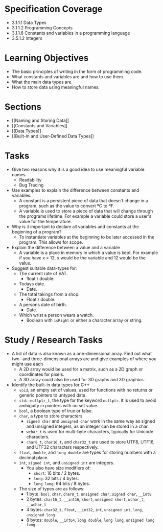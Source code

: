 # Specification Coverage
- 3.1.1.1 Data Types
- 3.1.1.2 Programming Concepts
- 3.1.1.6 Constants and variables in a programming language
- 3.5.1.2 Integers

# Learning Objectives
- The basic principles of writing in the form of programming code.
- What constants and variables are and how to use them.
- What the main data types are.
- How to store data using meaningful names.

# Sections
- [[Naming and Storing Data]]
- [[Constants and Variables]]
- [[Data Types]]
- [[Built-In and User-Defined Data Types]]

# Tasks
- Give two reasons why it is a good idea to use meaningful variable names.
	- Readability
	- Bug Tracing
- Use examples to explain the difference between constants and variables.
	- A constant is a persistent piece of data that doesn't change in a program, such as the value to convert ºC to ºF.
	- A variable is used to store a piece of data that will change through the programs lifetime. For example a variable could store a user's value for the temperature.
- Why is it important to declare all variables and constants at the beginning of a program?
	- To instantiate variables at the beginning to be later accessed in the program. This allows for scope.
- Explain the difference between a value and a variable
	- A variable is a place in memory in which a value is kept. For example if you have x = 12, x would be the variable and 12 would be the value.
- Suggest suitable data-types for:
	- The current rate of VAT.
		- float / double.
	- Todays date.
		- Date.
	- The total takings from a shop.
		- Float / double.
	- A persons date of birth.
		- Date.
	- Which wrist a person wears a watch.
		- Boolean with `isRight` or either a character array or string.

# Study / Research Tasks
- A list of data is also known as a one-dimensional array. Find out what two- and three-dimensional arrays are and give examples of where you might use each
	- A 2D array would be used for a matrix, such as a 2D graph or coordinates for pixels.
	- A 3D array could also be used for 3D graphs and 3D graphics.
- Identify the built-in data types for C++
	- `void`, an empty set of values, used for functions with no returns or generic pointers to untyped data.
	- `std::nullptr_t`, the type for the keyword `nullptr`. It is used to avoid ambiguity in pointers with no set value.
	- `bool`, a boolean type of true or false.
	- `char`, a type to store characters.
		- `signed char` and `unsigned char` work in the same way as signed and unsigned integers, as an integer can be stored in a char.
		- `wchar_t` is used for multi-byte characters, typically for Unicode characters.
		- `char8_t`, `char16_t`, and `char32_t` are used to store UTF8, UTF16, and UTF32 characters respectively.
	- `float`, `double`, and `long double` are types for storing numbers with a decimal place.
	- `int`, `signed int`, and `unsigned int` are integers.
		- You also have size modifiers of:
			- `short`: 16 bits / 2 bytes.
			- `long`: 32 bits / 4 bytes.
			- `long long`: 64 bits / 8 bytes.
	- The size of types are as follows:
		- 1 byte: `bool`, `char`, `char8_t`, `unsigned char`, `signed char`, `__int8`
		- 2 bytes: `char16_t`, `__int16`, `short`, `unsigned short`, `wchar_t`, `__wchar_t`
		- 4 bytes: `char32_t`, `float`, `__int32`, `int`, `unsigned int`, `long`, `unsigned long`
		- 8 bytes: `double`, `__int64`, `long double`, `long long`, `unsigned long long`